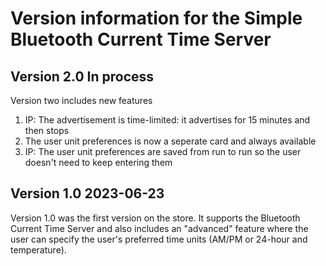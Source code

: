﻿# Version information for the Simple Bluetooth Current Time Server


## Version 2.0 In process

Version two includes new features
1. IP: The advertisement is time-limited: it advertises for 15 minutes and then stops
2. The user unit preferences is now a seperate card and always available
3. IP: The user unit preferences are saved from run to run so the user doesn't need to keep entering them

## Version 1.0 2023-06-23

Version 1.0 was the first version on the store. It supports the Bluetooth Current Time Server and also includes an "advanced" feature where the user can specify the user's preferred time units (AM/PM or 24-hour and temperature).